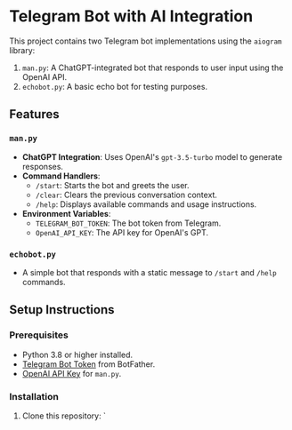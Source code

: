 # Telegram Bot with AI Integration

This project contains two Telegram bot implementations using the `aiogram` library:
1. `man.py`: A ChatGPT-integrated bot that responds to user input using the OpenAI API.
2. `echobot.py`: A basic echo bot for testing purposes.

## Features

### `man.py`
- **ChatGPT Integration**: Uses OpenAI's `gpt-3.5-turbo` model to generate responses.
- **Command Handlers**:
  - `/start`: Starts the bot and greets the user.
  - `/clear`: Clears the previous conversation context.
  - `/help`: Displays available commands and usage instructions.
- **Environment Variables**:
  - `TELEGRAM_BOT_TOKEN`: The bot token from Telegram.
  - `OpenAI_API_KEY`: The API key for OpenAI's GPT.

### `echobot.py`
- A simple bot that responds with a static message to `/start` and `/help` commands.

## Setup Instructions

### Prerequisites
- Python 3.8 or higher installed.
- [Telegram Bot Token](https://core.telegram.org/bots#botfather) from BotFather.
- [OpenAI API Key](https://platform.openai.com/signup/) for `man.py`.

### Installation
1. Clone this repository:
   `
